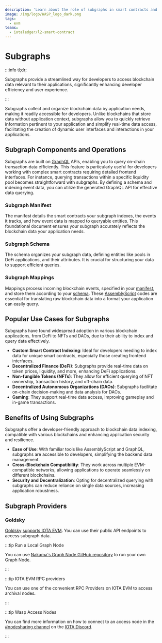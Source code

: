 ```yaml
---
description: 'Learn about the role of subgraphs in smart contracts and how they can provide indexed blockchain data to your smart contracts.'
image: /img/logo/WASP_logo_dark.png
tags:
  - evm
teams:
  - iotaledger/l2-smart-contract
---
```


# Subgraphs

:::info tl;dr;

Subgraphs provide a streamlined way for developers to access blockchain data relevant to their applications,
significantly enhancing developer efficiency and user experience.

:::

Subgraphs collect and organize blockchain data by application needs, making it readily accessible for developers. Unlike
blockchains that store data without application context, subgraphs allow you to quickly retrieve information pertinent
to your application and simplify real-time data access, facilitating the creation of
dynamic user interfaces and interactions in your applications.

## Subgraph Components and Operations

Subgraphs are built on [GraphQL](https://graphql.org/) APIs, enabling you to query on-chain transaction data
efficiently.
This feature is particularly useful for developers working with complex smart contracts requiring detailed frontend
interfaces. For instance, querying transactions within a specific liquidity pool becomes straightforward with subgraphs.
By defining a schema and indexing event data, you can utilize the generated GraphQL API for effective data querying.

### Subgraph Manifest

The manifest details the smart contracts your subgraph indexes, the events it tracks, and how event data is mapped to
queryable entities. This foundational document ensures your subgraph accurately reflects the blockchain data your
application needs.

### Subgraph Schema

The schema organizes your subgraph data, defining entities like pools in DeFi applications, and their attributes. It is
crucial for structuring your data to support efficient queries.

### Subgraph Mappings

Mappings process incoming blockchain events, specified in your [manifest](#subgraph-manifest), and store them
according to your [schema](#subgraph-schema).
These [AssemblyScript](https://www.assemblyscript.org/) codes are essential for translating raw blockchain data into a
format your application can easily query.

## Popular Use Cases for Subgraphs

Subgraphs have found widespread adoption in various blockchain applications, from DeFi to NFTs and DAOs, due to their
ability to index and query data effectively.

- **Custom Smart Contract Indexing**: Ideal for developers needing to index data for unique smart contracts, especially
  those creating frontend interfaces.
- **Decentralized Finance (DeFi)**: Subgraphs provide real-time data on token prices, liquidity, and more, enhancing
  DeFi
  applications.
- **Non-fungible Tokens (NFTs)**: They allow for efficient querying of NFT ownership, transaction history, and off-chain
  data.
- **Decentralized Autonomous Organizations (DAOs)**: Subgraphs facilitate on-chain decision-making and data analysis for
  DAOs.
- **Gaming**: They support real-time data access, improving gameplay and in-game transactions.

## Benefits of Using Subgraphs

Subgraphs offer a developer-friendly approach to blockchain data indexing, compatible with various blockchains and
enhancing application security and resilience.

- **Ease of Use**: With familiar tools like AssemblyScript and GraphQL, subgraphs are accessible to developers,
  simplifying
  the backend data management.
- **Cross-Blockchain Compatibility**: They work across multiple EVM-compatible networks, allowing applications to
  operate
  seamlessly on different blockchains.
- **Security and Decentralization**: Opting for decentralized querying with subgraphs can reduce reliance on single data
  sources, increasing application robustness.

## Subgraph Providers

### Goldsky

[Goldsky](https://goldsky.com/products/subgraphs) [supports IOTA EVM](https://docs.goldsky.com/chains/iota).
You can use their public API endpoints to access subgraph data.

:::tip Run a Local Graph Node

You can use [Nakama's Graph Node GitHub repository](https://github.com/nakamaio/graph-node) to run your own Graph Node.

:::

:::tip IOTA EVM RPC providers

You can use one of the convenient RPC Providers on IOTA EVM to access archival nodes.

:::

:::tip Wasp Access Nodes

You can find more information on how to connect to an access node in the
[#nodesharing channel](https://discordapp.com/channels/397872799483428865/398600007378272256) on the [IOTA Discord](https://discord.iota.org/).

:::
